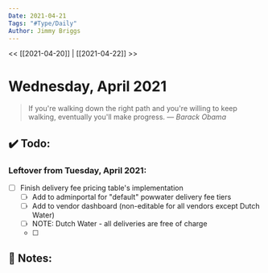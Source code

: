 ```yaml
---
Date: 2021-04-21
Tags: "#Type/Daily"
Author: Jimmy Briggs
---
```


<< [[2021-04-20]] | [[2021-04-22]] >>

# Wednesday, April 2021

> If you're walking down the right path and you're willing to keep walking, eventually you'll make progress.
> &mdash; <cite>Barack Obama</cite>


## ✔️ Todo:

### Leftover from Tuesday, April 2021:

- [ ] Finish delivery fee pricing table's implementation
	- [ ] Add to adminportal for "default" powwater delivery fee tiers
	- [ ] Add to vendor dashboard (non-editable for all vendors except Dutch Water)
	- [ ] NOTE: Dutch Water - all deliveries are free of charge
	- [ ] 

## 📝 Notes: